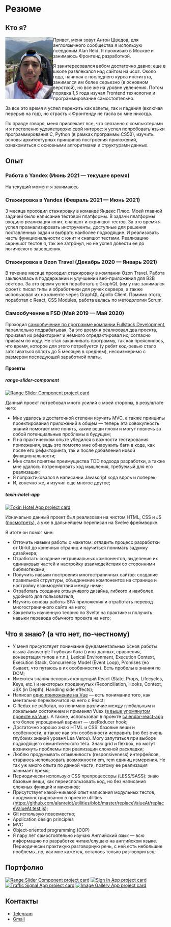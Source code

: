 # Резюме

## Кто я?
<img src="./me.jpg" alt="Photo of myself" width="150" align="left">

Привет, меня зовут Антон Шведов, для англоязычного сообщества я использую псевдоним Alan Reid. Я проживаю в Москве и занимаюсь Фронтенд разработкой.

Я заинтересовался вебом достаточно давно: еще в школе развлекался над сайтом на ucoz. Около года, начиная с последнего курса института, занимался им более серьезно (в основном версткой), но все же на уровне увлечения. Потом порядка 1,5 года изучал Frontend технологии и программирование самостоятельно.

За все это время я успел пережить как взлеты, так и падения (включая перерыв на год), но страсть к Фронтенду не гасла во мне никогда.

По правде говоря, меня привлекает все, что связанно с компьютерами и я постепенно удовлетворяю свой интерес: я успел попробовать языки программирования C, Python (в рамках программы CS50), изучить основы архитектурных принципов построения приложений, ознакомиться с основными алгоритмами и структурами данных.

## Опыт
### Работа в Yandex (Июнь 2021 — текущее время)
На текущий момент я занимаюсь

### Стажировка в Yandex (Февраль 2021 — Июнь 2021)
3 месяца проходил стажировку в команде Яндекс Плюс. Моей главной задачей было написание тестовой платформы. В задачи платформы входило реализация юнит, снапшот и скриншот тестов. За это время я успел проанализировать инструменты, доступные для решения поставленных задач и выбрать наиболее подходящие. И реализовать часть функциональности с юнит и снапшот тестами. Реализацию скриншот тестов я, так же затронул, но не успел довести ее до логического завершения.

### Стажировка в Ozon Travel (Декабрь 2020 — Январь 2021)
В течение месяца проходил стажировку в компании Ozon Travel. Работа заключалась в поддержании и улучшении веб-приложения для B2B сектора. За это время успел поработать с GraphQL (им у нас занимался фронт): писал типы и обработчики для ручек сервера, а также использовал их на клиенте через GraphQL Apollo Client. Помимо этого, поработал с React, CSS Modules, работа велась по методологии Scrum.

### Самообучение в FSD (Май 2019 — Май 2020)
Проходил [самообучение по программе компании Fullstack Development](https://www.fullstack-development.com/front-end-education), параллельно подрабатывая. За это время я реализовал два проекта, произвел их рефакторинг и немного отредактировал их, согласно правкам по коду. Не стал заканчивать программу, так как прояснилось, что время, которое для этого потребуется (у ребят код-ревью стало затягиваться вплоть до 5 месяцев в среднем), несоизмеримо с размером последующей заработной платы.

#### Проекты
##### range-slider-component
[![Range Slider Component project card](https://github-readme-stats.vercel.app/api/pin/?username=alanreidt&repo=range-slider-component)](https://github.com/alanreidt/range-slider-component)

Данный проект потребовал много усилий с моей стороны, в результате чего:
- Мне удалось в достаточной степени изучить MVC, а также принципы проектирования приложений в общем — теперь эта совокупность знаний помогает мне понять, какие вещи плохи и могут повлечь за собой потенциальные проблемы в будущем;
- Я на практическом опыте убедился в важности тестирования приложения, ведь это помогло мне обнаружить баги в коде, как после его рефакторинга, так и после добавления новой функциональности;
- Мне стали понятны преимущества TDD подхода разработки, а также мне удалось потренировать ход мышления, требуемый для его реализации;
- Я попрактиковался в написании Javascript кода вдоль и поперек;
- И, конечно же, я изучил еще многое другое;

##### toxin-hotel-app
[![Toxin Hotel App project card](https://github-readme-stats.vercel.app/api/pin/?username=alanreidt&repo=toxin-hotel-app)](https://github.com/alanreidt/toxin-hotel-app)

Изначально данный проект был реализован на чистом HTML, CSS и JS ([посмотреть](https://github.com/alanreidt/toxin-hotel-website)), а уже в дальнейшем переписан на Svelve фреймворке.

В итоге он помог мне:
- Отточить навыки работы с макетом: отладить процесс разработки от Ui-kit до конечных страниц и научиться понимать задумку дизайнера;
- Отработать создание нетривиальных компонентов, выделение их одинаковых частей и настройку взаимодействия со сторонними библиотеками;
- Получить навыки построения многостраничных сайтов: создание правильной структуры, объединение компонентов на странице и настройку взаимодействия между ними;
- Отработать создание отзывчивого дизайна, гибкого и наиболее удобного для пользователя;
- Изучить основы работы SPA приложения и отработать перевод многостраничного сайта на него;
- Закрепить изученную теорию по Svelte на практике и получить навыки перевода обычного проекта на него;

## Что я знаю? (а что нет, по-честному)
  - У меня присутствует понимание фундаментальных основ работы языка Javascript: Глубокая база (типы данных, сравнения, конвертация типов и т.п.), Lexical Environment, Execution Context, Execution Stack, Concurrency Model (Event Loop), Promises (но бывает, что путаюсь в их особенностях). Есть пробелы в знания по DOM;
  - Имеются знания основных концепций React (State, Props, Lifecycles, Keys, etc.) и некоторых продвинутых (Reconciliation, Hooks, Context, JSX (in Depth), Handling side effects);
  - Написал [одно приложение на Vue](https://github.com/alanreidt/traffic-signal-app) — есть понимание того, как ментально переключится на него с React;
  - C Redux не работал, но понимаю различие между глобальным и локальным состоянием и применял Vuex ([в выше упомянутом проекте на Vue](https://github.com/alanreidt/traffic-signal-app)). А также, использовал в проекте [calendar-react-app](https://github.com/alanreidt/calendar-react-app) его более упрощенный вариант — useReducer hook;
  - Достаточно хорошо знаю HTML и CSS: базовые вещи и особенности, а также как эти особенности исправить (но без очень глубоких знаний уровня Lea Verou). Могу запутаться при выборе подходящего семантического тега. Знаю grid и flexbox, но могут возникнуть проблемы при реализации сложной раскладки;
  - Люблю продумывать отзывчивость (responsiveness) интерфейсов, стараюсь использовать возможности em, rem единиц измерения. Не так уж много опыта по данной части, поэтому ее реализация занимает время;
  - Периодически использую CSS препроцессоры (LESS/SASS): знаю базовые вещи, как переиспользовать код, но без написания сложных функций и миксинов;
  - Присутствует какой-никакой опыт написания модульных тестов, продемонстрированно в проекте utilities (https://github.com/alanreidt/utilities/blob/master/replaceValueAt/replaceValueAt.test.js);
  - Git использую повсеместно;
  - Application design principles
  - MVC
  - Object-oriented programming (OOP)
  - Я пару лет самостоятельно изучаю Английский язык — всю информацию по разработке читаю/слушаю на английском языке. Периодически практикую разговорную речь, с ней есть небольшие проблемы, но, как мне кажется, осталось только разговориться;

## Портфолио
[![Range Slider Component project card](https://github-readme-stats.vercel.app/api/pin/?username=alanreidt&repo=range-slider-component)](https://github.com/alanreidt/range-slider-component)
[![Sign In App project card](https://github-readme-stats.vercel.app/api/pin/?username=alanreidt&repo=sign-in-app)](https://github.com/alanreidt/sign-in-app)
[![Traffic Signal App project card](https://github-readme-stats.vercel.app/api/pin/?username=alanreidt&repo=traffic-signal-app)](https://github.com/alanreidt/traffic-signal-app)
[![Image Gallery App project card](https://github-readme-stats.vercel.app/api/pin/?username=alanreidt&repo=image-gallery-app)](https://github.com/alanreidt/image-gallery-app)

## Контакты
- [Telegram](https://t.me/alanreidt)
- [Gmail](mailto:alanreidt@gmail.com)
